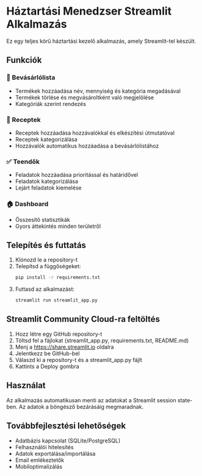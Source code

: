 # Háztartási Menedzser Streamlit Alkalmazás

Ez egy teljes körű háztartási kezelő alkalmazás, amely Streamlit-tel készült.

## Funkciók

### 🛒 Bevásárlólista
- Termékek hozzáadása név, mennyiség és kategória megadásával
- Termékek törlése és megvásároltként való megjelölése
- Kategóriák szerint rendezés

### 📖 Receptek
- Receptek hozzáadása hozzávalókkal és elkészítési útmutatóval
- Receptek kategorizálása
- Hozzávalók automatikus hozzáadása a bevásárlólistához

### ✅ Teendők
- Feladatok hozzáadása prioritással és határidővel
- Feladatok kategorizálása
- Lejárt feladatok kiemelése

### 🏠 Dashboard
- Összesítő statisztikák
- Gyors áttekintés minden területről

## Telepítés és futtatás

1. Klónozd le a repository-t
2. Telepítsd a függőségeket:
   ```bash
   pip install -r requirements.txt
   ```
3. Futtasd az alkalmazást:
   ```bash
   streamlit run streamlit_app.py
   ```

## Streamlit Community Cloud-ra feltöltés

1. Hozz létre egy GitHub repository-t
2. Töltsd fel a fájlokat (streamlit_app.py, requirements.txt, README.md)
3. Menj a https://share.streamlit.io oldalra
4. Jelentkezz be GitHub-bel
5. Válaszd ki a repository-t és a streamlit_app.py fájlt
6. Kattints a Deploy gombra

## Használat

Az alkalmazás automatikusan menti az adatokat a Streamlit session state-ben. 
Az adatok a böngésző bezárásáig megmaradnak.

## Továbbfejlesztési lehetőségek

- Adatbázis kapcsolat (SQLite/PostgreSQL)
- Felhasználói hitelesítés
- Adatok exportálása/importálása
- Email emlékeztetők
- Mobiloptimalizálás
